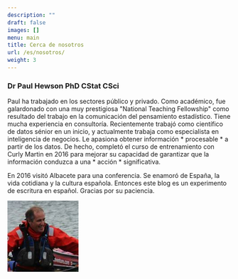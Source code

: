 ```yaml
---
description: ""
draft: false
images: []
menu: main
title: Cerca de nosotros
url: /es/nosotros/
weight: 3
---
```


### Dr Paul Hewson PhD CStat CSci

Paul ha trabajado en los sectores público y privado. Como académico, fue galardonado con una muy prestigiosa "National Teaching Fellowship" como resultado del trabajo en la comunicación del pensamiento estadístico.   Tiene mucha experiencia en consultoría. Recientemente trabajó como científico de datos sénior en un inicio, y actualmente trabaja como especialista en inteligencia de negocios. Le apasiona obtener información * procesable * a partir de los datos. De hecho, completó el curso de entrenamiento con Curly Martin en 2016 para mejorar su capacidad de garantizar que la información conduzca a una * acción * significativa.  

En 2016 visitó Albacete para una conferencia. Se enamoró de España, la vida cotidiana y la cultura española. Entonces este blog es un experimento de escritura en español. Gracias por su paciencia.



![Photo of Paul Hewson](/PHProfile.jpg)


